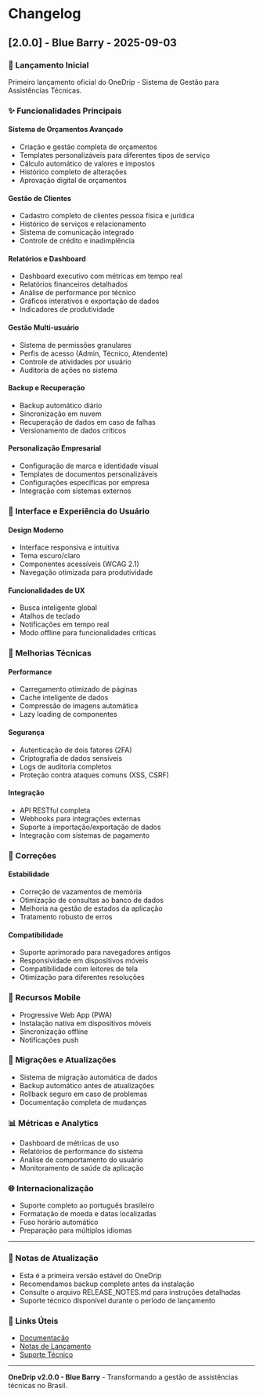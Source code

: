 # Changelog
## [2.0.0] - Blue Barry - 2025-09-03

### 🎉 Lançamento Inicial

Primeiro lançamento oficial do OneDrip - Sistema de Gestão para Assistências Técnicas.

### ✨ Funcionalidades Principais

#### Sistema de Orçamentos Avançado
- Criação e gestão completa de orçamentos
- Templates personalizáveis para diferentes tipos de serviço
- Cálculo automático de valores e impostos
- Histórico completo de alterações
- Aprovação digital de orçamentos

#### Gestão de Clientes
- Cadastro completo de clientes pessoa física e jurídica
- Histórico de serviços e relacionamento
- Sistema de comunicação integrado
- Controle de crédito e inadimplência

#### Relatórios e Dashboard
- Dashboard executivo com métricas em tempo real
- Relatórios financeiros detalhados
- Análise de performance por técnico
- Gráficos interativos e exportação de dados
- Indicadores de produtividade

#### Gestão Multi-usuário
- Sistema de permissões granulares
- Perfis de acesso (Admin, Técnico, Atendente)
- Controle de atividades por usuário
- Auditoria de ações no sistema

#### Backup e Recuperação
- Backup automático diário
- Sincronização em nuvem
- Recuperação de dados em caso de falhas
- Versionamento de dados críticos

#### Personalização Empresarial
- Configuração de marca e identidade visual
- Templates de documentos personalizáveis
- Configurações específicas por empresa
- Integração com sistemas externos

### 🎨 Interface e Experiência do Usuário

#### Design Moderno
- Interface responsiva e intuitiva
- Tema escuro/claro
- Componentes acessíveis (WCAG 2.1)
- Navegação otimizada para produtividade

#### Funcionalidades de UX
- Busca inteligente global
- Atalhos de teclado
- Notificações em tempo real
- Modo offline para funcionalidades críticas

### 🔧 Melhorias Técnicas

#### Performance
- Carregamento otimizado de páginas
- Cache inteligente de dados
- Compressão de imagens automática
- Lazy loading de componentes

#### Segurança
- Autenticação de dois fatores (2FA)
- Criptografia de dados sensíveis
- Logs de auditoria completos
- Proteção contra ataques comuns (XSS, CSRF)

#### Integração
- API RESTful completa
- Webhooks para integrações externas
- Suporte a importação/exportação de dados
- Integração com sistemas de pagamento

### 🐛 Correções

#### Estabilidade
- Correção de vazamentos de memória
- Otimização de consultas ao banco de dados
- Melhoria na gestão de estados da aplicação
- Tratamento robusto de erros

#### Compatibilidade
- Suporte aprimorado para navegadores antigos
- Responsividade em dispositivos móveis
- Compatibilidade com leitores de tela
- Otimização para diferentes resoluções

### 📱 Recursos Mobile

- Progressive Web App (PWA)
- Instalação nativa em dispositivos móveis
- Sincronização offline
- Notificações push

### 🔄 Migrações e Atualizações

- Sistema de migração automática de dados
- Backup automático antes de atualizações
- Rollback seguro em caso de problemas
- Documentação completa de mudanças

### 📊 Métricas e Analytics

- Dashboard de métricas de uso
- Relatórios de performance do sistema
- Análise de comportamento do usuário
- Monitoramento de saúde da aplicação

### 🌐 Internacionalização

- Suporte completo ao português brasileiro
- Formatação de moeda e datas localizadas
- Fuso horário automático
- Preparação para múltiplos idiomas

---

### 📝 Notas de Atualização

- Esta é a primeira versão estável do OneDrip
- Recomendamos backup completo antes da instalação
- Consulte o arquivo RELEASE_NOTES.md para instruções detalhadas
- Suporte técnico disponível durante o período de lançamento

### 🔗 Links Úteis

- [Documentação](./README.md)
- [Notas de Lançamento](./RELEASE_NOTES.md)
- [Suporte Técnico](mailto:suporte@onedrip.com.br)

---

**OneDrip v2.0.0 - Blue Barry** - Transformando a gestão de assistências técnicas no Brasil.
